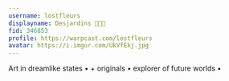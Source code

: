 ```yaml
---
username: lostfleurs
displayname: Desjardins 🎩🌙✨
fid: 346853
profile: https://warpcast.com/lostfleurs
avatar: https://i.imgur.com/UkVfEkj.jpg
---
```

Art in dreamlike states • + originals • explorer of future worlds •  
